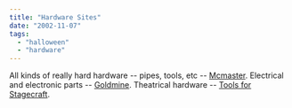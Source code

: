 ```yaml
---
title: "Hardware Sites"
date: "2002-11-07"
tags: 
  - "halloween"
  - "hardware"
---
```


All kinds of really hard hardware -- pipes, tools, etc -- [Mcmaster](http://www.mcmaster.com/). Electrical and electronic parts -- [Goldmine](http://www.goldmine-elec.com/). Theatrical hardware -- [Tools for Stagecraft](http://www.toolsforstagecraft.com/).
